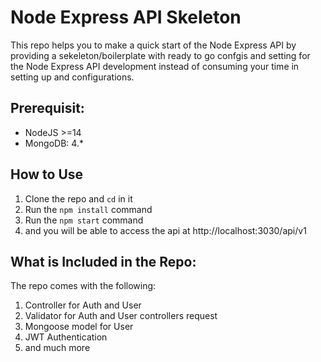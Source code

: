 # Node Express API Skeleton
This repo helps you to make a quick start of the Node Express API by providing a sekeleton/boilerplate with ready to go confgis and setting for the Node Express API development instead of consuming your time in setting up and configurations.

## Prerequisit:
* NodeJS >=14
* MongoDB: 4.*


## How to Use

 1. Clone the repo and `cd` in it
 2. Run the `npm install` command
 3. Run the `npm start` command
 4. and you will be able to access the api at http://localhost:3030/api/v1


## What is Included in the Repo:
The repo comes with the following:
1. Controller for Auth and User
2. Validator for Auth and User controllers request
3. Mongoose model for User
4. JWT Authentication
5. and much more


